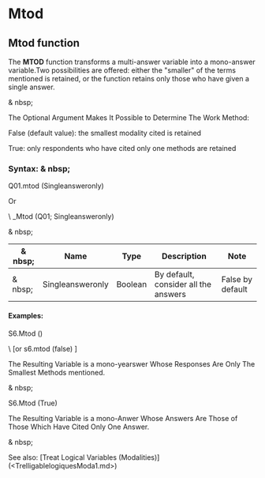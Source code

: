 # Mtod

## Mtod function

The **MTOD** function transforms a multi-answer variable into a mono-answer variable.Two possibilities are offered: either the "smaller" of the terms mentioned is retained, or the function retains only those who have given a single answer.

& nbsp;

The Optional Argument Makes It Possible to Determine The Work Method:

False (default value): the smallest modality cited is retained

True: only respondents who have cited only one methods are retained

### Syntax: & nbsp;

Q01.mtod (Singleansweronly)

Or

\ _Mtod (Q01; Singleansweronly)

& nbsp;

|& nbsp;|**Name** |**Type** |**Description** |**Note** |
|--- |--- |--- |--- |--- |
|& nbsp;|Singleansweronly |Boolean |By default, consider all the answers |False by default |


#### Examples:

S6.Mtod ()

\ [or s6.mtod (false) \]

The Resulting Variable is a mono-yearswer Whose Responses Are Only The Smallest Methods mentioned.

& nbsp;

S6.Mtod (True)

The Resulting Variable is a mono-Anwer Whose Answers Are Those of Those Which Have Cited Only One Answer.

& nbsp;

See also: [Treat Logical Variables (Modalities)] (<TrelligablelogiquesModa1.md>)